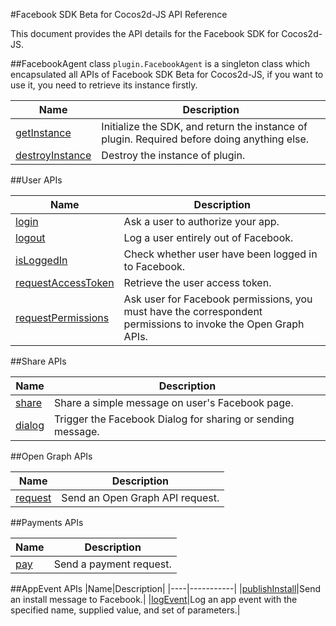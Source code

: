 #Facebook SDK Beta for Cocos2d-JS API Reference

This document provides the API details for the Facebook SDK for Cocos2d-JS.

##FacebookAgent class
`plugin.FacebookAgent` is a singleton class which encapsulated all APIs of Facebook SDK Beta for Cocos2d-JS, if you want to use it, you need to retrieve its instance firstly.

|Name|Description|
|----|-----------|
|[getInstance](./get-instance.md)|Initialize the SDK, and return the instance of plugin. Required before doing anything else.|
|[destroyInstance](./destroy-instance.md)|Destroy the instance of plugin.|

##User APIs

|Name|Description|
|----|-----------|
|[login](./login.md)|Ask a user to authorize your app.|
|[logout](./logout.md)|Log a user entirely out of Facebook.|
|[isLoggedIn](./isloggedin.md)|Check whether user have been logged in to Facebook.|
|[requestAccessToken](./request-accesstoken.md)|Retrieve the user access token.|
|[requestPermissions](./request-permissions.md)|Ask user for Facebook permissions, you must have the correspondent permissions to invoke the Open Graph APIs.|

##Share APIs

|Name|Description|
|----|-----------|
|[share](./share.md)|Share a simple message on user's Facebook page.|
|[dialog](./dialog.md)|Trigger the Facebook Dialog for sharing or sending message.|

##Open Graph APIs

|Name|Description|
|----|-----------|
|[request](./request.md)|Send an Open Graph API request.|

##Payments APIs

|Name|Description|
|----|-----------|
|[pay](./pay.md)|Send a payment request.|

##AppEvent APIs
|Name|Description|
|----|-----------|
|[publishInstall](./publish-install.md)|Send an install message to Facebook.|
|[logEvent](./log-event.md)|Log an app event with the specified name, supplied value, and set of parameters.|
